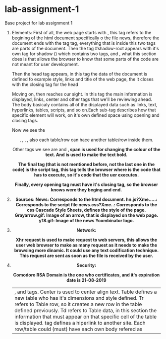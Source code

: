 # lab-assignment-1
Base project for lab assignment 1

1. Elements:
	First of all, the web page starts with <html op="news">, this tag refers to the begining of the html document
	specifically o the file news, therefore the document ends with the tag </html> tag, everything that is inside
	this two tags are parts of the document. Then the tag #shadow-root appears with it's own tag for shadow 
	(<shadow>) which contains two tags, <head> and <body>, what this section does is that allows the browser to know
	that some parts of the code are not meant for user development.

	Then the head tag appears, in this tag the data of the document is defined fo example style, links and 
	title of the web page, the it closes with the closing tag for the head </head>

	Moving on, then <body> reaches our sight. In this tag the main information is displayed, links, center and other
	tags that we'll be reviewing ahead. The body basicaly contains all of the displayed data such as links, text, 
	hyperlinks, tables, scripts, and so on.Each sub-tag describes how that specific element will work, on it's own 
	defined space using opening and closing tags.
	
	Now we see the <center>, <table>, <tr>, <td>, and <a> tags. Center is used to center align text. Table defines a new
	table who has it's dimensions snd style defined. Tr refers to Table row, so it creates a new row in the table 
	defined previously. Td refers to Table data, in this section the information that must appear on that specific
	cell of the table is displayed. <a> tag defines a hiperlink to another site. Each row/table could (must) have
	each own body refered as <tbody>, also each table/row can hace another table/row inside them.

	Other tags we see are <span> and <b>, span is used for changing the colour of the text. And <b> is used to make 
	the text bold.

	The final tag (that is not mentioned before, not the last one in the code) is the script tag, this tag tells the
	browser where is the code that has to execute, so it's code that the uer executes.

	Finally, every opening tag must have it's closing tag, so the browser knows were they beging and end.

2. Sources:
	News: Corresponds to the html document.
	hn.js?Xme.....: Corresponds to the script file
	news.css?Xme..: Corresponds to the css Cascade Style Sheets, defines the style of the page.
	Grayarrow.gif: Image of an arrow, that is displayed on the web page.
	y18.gif: Image of the news Ycombinator logo.

3. Network:

	Xhr request is used to make request to web servers, this allows the user web browser to make as many request as 
	it needs to make the browsing more dinamic. It could use any text codification technique. This request are sent
	as soon as the file is received by the user.

4. Security:

	Comodoro RSA Domain is the one who certificates, and it's expiration date is 21-08-2019